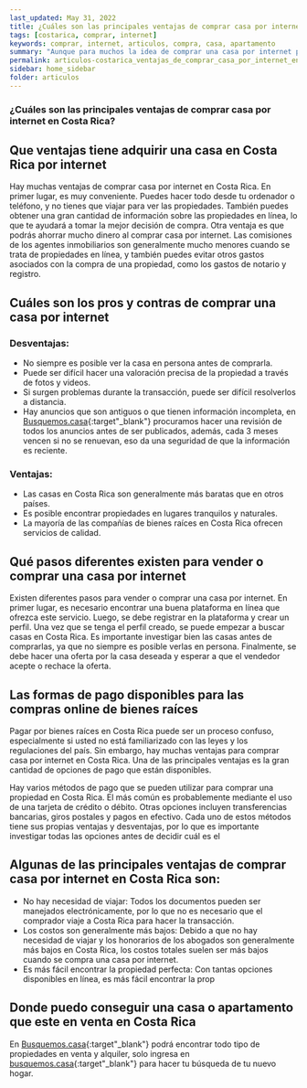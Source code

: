 ```yaml
---
last_updated: May 31, 2022
title: ¿Cuáles son las principales ventajas de comprar casa por internet en Costa Rica?
tags: [costarica, comprar, internet]
keywords: comprar, internet, articulos, compra, casa, apartamento
summary: "Aunque para muchos la idea de comprar una casa por internet pueda sonar raro, es cada vez más común. ¿Por qué? Porque las ventajas son muchísimas."
permalink: articulos-costarica_ventajas_de_comprar_casa_por_internet_en_costa_rica.html
sidebar: home_sidebar
folder: articulos
---
```



### ¿Cuáles son las principales ventajas de comprar casa por internet en Costa Rica?

## Que ventajas tiene adquirir una casa en Costa Rica por internet

Hay muchas ventajas de comprar casa por internet en Costa Rica. En primer lugar, es muy conveniente. Puedes hacer todo desde tu ordenador o teléfono, y no tienes que viajar para ver las propiedades. También puedes obtener una gran cantidad de información sobre las propiedades en línea, lo que te ayudará a tomar la mejor decisión de compra. Otra ventaja es que podrás ahorrar mucho dinero al comprar casa por internet. Las comisiones de los agentes inmobiliarios son generalmente mucho menores cuando se trata de propiedades en línea, y también puedes evitar otros gastos asociados con la compra de una propiedad, como los gastos de notario y registro.

## Cuáles son los pros y contras de comprar una casa por internet

### Desventajas: 
* No siempre es posible ver la casa en persona antes de comprarla. 
* Puede ser difícil hacer una valoración precisa de la propiedad a través de fotos y videos. 
* Si surgen problemas durante la transacción, puede ser difícil resolverlos a distancia. 
* Hay anuncios que son antiguos o que tienen información incompleta, en [Busquemos.casa](https://busquemos.casa/cri/es){:target"_blank"} procuramos hacer una revisión de todos los anuncios antes de ser publicados, además, cada 3 meses vencen si no se renuevan, eso da una seguridad de que la información es reciente.

### Ventajas: 
* Las casas en Costa Rica son generalmente más baratas que en otros países. 
* Es posible encontrar propiedades en lugares tranquilos y naturales. 
* La mayoría de las compañías de bienes raíces en Costa Rica ofrecen servicios de calidad.

## Qué pasos diferentes existen para vender o comprar una casa por internet

Existen diferentes pasos para vender o comprar una casa por internet. En primer lugar, es necesario encontrar una buena plataforma en línea que ofrezca este servicio. Luego, se debe registrar en la plataforma y crear un perfil. Una vez que se tenga el perfil creado, se puede empezar a buscar casas en Costa Rica. Es importante investigar bien las casas antes de comprarlas, ya que no siempre es posible verlas en persona. Finalmente, se debe hacer una oferta por la casa deseada y esperar a que el vendedor acepte o rechace la oferta.

## Las formas de pago disponibles para las compras online de bienes raíces

Pagar por bienes raíces en Costa Rica puede ser un proceso confuso, especialmente si usted no está familiarizado con las leyes y los regulaciones del país. Sin embargo, hay muchas ventajas para comprar casa por internet en Costa Rica. Una de las principales ventajas es la gran cantidad de opciones de pago que están disponibles.

Hay varios métodos de pago que se pueden utilizar para comprar una propiedad en Costa Rica. El más común es probablemente mediante el uso de una tarjeta de crédito o débito. Otras opciones incluyen transferencias bancarias, giros postales y pagos en efectivo. Cada uno de estos métodos tiene sus propias ventajas y desventajas, por lo que es importante investigar todas las opciones antes de decidir cuál es el

## Algunas de las principales ventajas de comprar casa por internet en Costa Rica son: 

* No hay necesidad de viajar: Todos los documentos pueden ser manejados electrónicamente, por lo que no es necesario que el comprador viaje a Costa Rica para hacer la transacción. 
* Los costos son generalmente más bajos: Debido a que no hay necesidad de viajar y los honorarios de los abogados son generalmente más bajos en Costa Rica, los costos totales suelen ser más bajos cuando se compra una casa por internet. 
* Es más fácil encontrar la propiedad perfecta: Con tantas opciones disponibles en línea, es más fácil encontrar la prop

## Donde puedo conseguir una casa o apartamento que este en venta en Costa Rica

En [Busquemos.casa](https://busquemos.casa/cri/es){:target"_blank"} podrá encontrar todo tipo de propiedades en venta y alquiler, solo ingresa en [busquemos.casa](https://busquemos.casa/cri/es){:target"_blank"} para hacer tu búsqueda de tu nuevo hogar.

